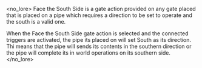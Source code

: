 <no_lore>
Face the South Side is a gate action provided on any gate placed that is placed on a pipe which requires a direction to be set to operate and the south is a valid one.

When the Face the South Side gate action is selected and the connected triggers are activated, the pipe its placed on will set South as its direction.
Thi means that the pipe will sends its contents in the southern direction or the pipe will complete its in world operations on its southern side.
</no_lore>